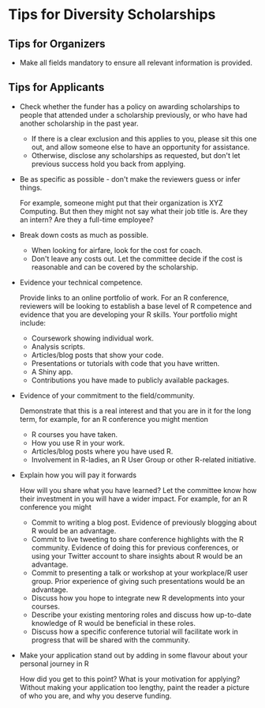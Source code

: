 # Tips for Diversity Scholarships

## Tips for Organizers

 - Make all fields mandatory to ensure all relevant information is provided.

## Tips for Applicants

 - Check whether the funder has a policy on awarding scholarships to people that attended under a scholarship previously, or who have had another scholarship in the past year. 
 
     - If there is a clear exclusion and this applies to you, please sit this one out, and allow someone else to have an opportunity for assistance.
     - Otherwise, disclose any scholarships as requested, but don't let previous success hold you back from applying.

 - Be as specific as possible - don't make the reviewers guess or infer things.
     
     For example, someone might put that their organization is XYZ Computing. But then they might not say what their job title is. 
 Are they an intern? Are they a full-time employee?

 - Break down costs as much as possible. 
 
     - When looking for airfare, look for the cost for coach. 
     - Don't leave any costs out. Let the committee decide if the cost is reasonable and can be covered by the scholarship.
     
 - Evidence your technical competence.
 
     Provide links to an online portfolio of work. For an R conference, reviewers will be looking to establish a base level of R competence and evidence that you are developing your R skills. Your portfolio might include:
      - Coursework showing individual work.
      - Analysis scripts.
      - Articles/blog posts that show your code.
      - Presentations or tutorials with code that you have written.
      - A Shiny app. 
      - Contributions you have made to publicly available packages.
 
 - Evidence of your commitment to the field/community.
 
     Demonstrate that this is a real interest and that you are in it for the long term, for example, for an R conference you might mention
      - R courses you have taken.
      - How you use R in your work.
      - Articles/blog posts where you have used R.
      - Involvement in R-ladies, an R User Group or other R-related initiative.
 
 - Explain how you will pay it forwards
 
     How will you share what you have learned? Let the committee know how their investment in you will have a wider impact. For example, for an R conference you might
     - Commit to writing a blog post. Evidence of previously blogging about R would be an advantage.
     - Commit to live tweeting to share conference highlights with the R community. Evidence of doing this for previous conferences, or using your Twitter account to share insights about R would be an advantage.
     - Commit to presenting a talk or workshop at your workplace/R user group. Prior experience of giving such presentations would be an advantage.
     - Discuss how you hope to integrate new R developments into your courses.
     - Describe your existing mentoring roles and discuss how up-to-date knowledge of R would be beneficial in these roles.
     - Discuss how a specific conference tutorial will facilitate work in progress that will be shared with the community.
     
- Make your application stand out by adding in some flavour about your personal journey in R 

    How did you get to this point? What is your motivation for applying? Without making your application too lengthy, paint the reader a picture of who you are, and why you deserve funding.     

